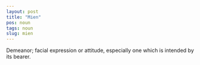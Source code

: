 ```yaml
---
layout: post
title: "Mien"
pos: noun
tags: noun
slug: mien
---
```

Demeanor; facial expression or attitude, especially one which is intended by its bearer.
